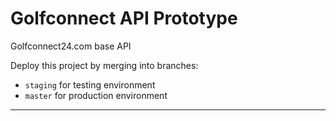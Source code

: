 # Golfconnect API Prototype

Golfconnect24.com base API

Deploy this project by merging into branches:

- `staging` for testing environment
- `master` for production environment


---
